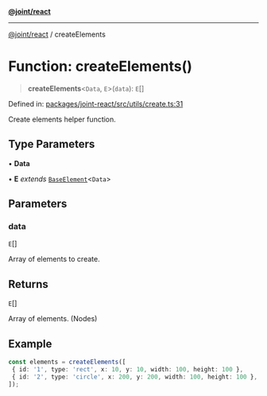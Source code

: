[**@joint/react**](../README.md)

***

[@joint/react](../README.md) / createElements

# Function: createElements()

> **createElements**\<`Data`, `E`\>(`data`): `E`[]

Defined in: [packages/joint-react/src/utils/create.ts:31](https://github.com/samuelgja/joint/blob/ba33b9b8c40870ffb787d62832f1ac6786fe7e98/packages/joint-react/src/utils/create.ts#L31)

Create elements helper function.

## Type Parameters

• **Data**

• **E** *extends* [`BaseElement`](../interfaces/BaseElement.md)\<`Data`\>

## Parameters

### data

`E`[]

Array of elements to create.

## Returns

`E`[]

Array of elements. (Nodes)

## Example

```ts
const elements = createElements([
 { id: '1', type: 'rect', x: 10, y: 10, width: 100, height: 100 },
 { id: '2', type: 'circle', x: 200, y: 200, width: 100, height: 100 },
]);
